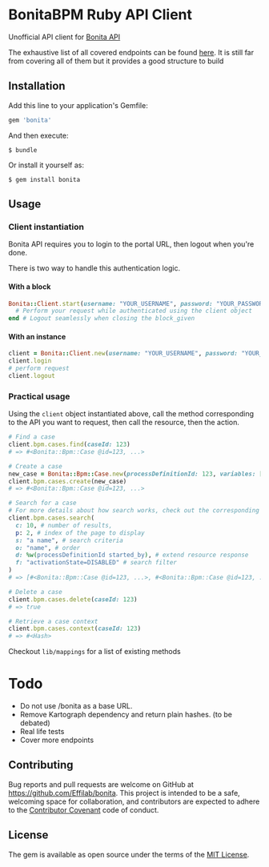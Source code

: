 # BonitaBPM Ruby API Client

Unofficial API client for [Bonita API](https://effilab.atlassian.net/wiki/display/IT/Product+Launch+-+Overview)

The exhaustive list of all covered endpoints can be found [here](endpoints.md). It is still far from covering all of them but it provides a good structure to build

## Installation

Add this line to your application's Gemfile:

```ruby
gem 'bonita'
```

And then execute:

    $ bundle

Or install it yourself as:

    $ gem install bonita

## Usage

### Client instantiation

Bonita API requires you to login to the portal URL, then logout when you're done.

There is two way to handle this authentication logic.

#### With a block

```ruby
Bonita::Client.start(username: "YOUR_USERNAME", password: "YOUR_PASSWORD", url: "YOUR_BONITA_SERVER_URL") do |client|
  # Perform your request while authenticated using the client object
end # Logout seamlessly when closing the block_given
```

#### With an instance
```ruby
client = Bonita::Client.new(username: "YOUR_USERNAME", password: "YOUR_PASSWORD", url: "YOUR_BONITA_SERVER_URL")
client.login
# perform request
client.logout
```

### Practical usage

Using the `client` object instantiated above, call the method corresponding to the API you want to request, then call the resource, then the action.

```ruby
# Find a case
client.bpm.cases.find(caseId: 123)
# => #<Bonita::Bpm::Case @id=123, ...>

# Create a case
new_case = Bonita::Bpm::Case.new(processDefinitionId: 123, variables: [{ foo: "bar" }])
client.bpm.cases.create(new_case)
# => #<Bonita::Bpm::Case @id=123, ...>

# Search for a case
# For more details about how search works, check out the corresponding article on the official Bonita API documentation.
client.bpm.cases.search(
  c: 10, # number of results,
  p: 2, # index of the page to display
  s: "a name", # search criteria
  o: "name", # order
  d: %w(processDefinitionId started_by), # extend resource response
  f: "activationState=DISABLED" # search filter
)
# => [#<Bonita::Bpm::Case @id=123, ...>, #<Bonita::Bpm::Case @id=123, ...>]

# Delete a case
client.bpm.cases.delete(caseId: 123)
# => true

# Retrieve a case context
client.bpm.cases.context(caseId: 123)
# => #<Hash>
```

Checkout `lib/mappings` for a list of existing methods

# Todo

- Do not use /bonita as a base URL. 
- Remove Kartograph dependency and return plain hashes. (to be debated)
- Real life tests
- Cover more endpoints


## Contributing

Bug reports and pull requests are welcome on GitHub at https://github.com/Effilab/bonita. This project is intended to be a safe, welcoming space for collaboration, and contributors are expected to adhere to the [Contributor Covenant](http://contributor-covenant.org) code of conduct.


## License

The gem is available as open source under the terms of the [MIT License](http://opensource.org/licenses/MIT).

